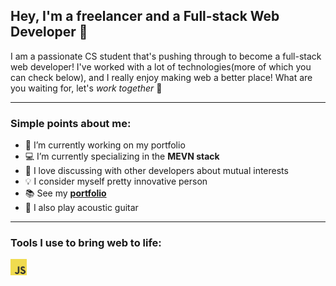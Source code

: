 ## Hey, I'm a freelancer and a Full-stack Web Developer 👋
I am a passionate CS student that's pushing through to become a full-stack web developer!
I've worked with a lot of technologies(more of which you can check below), and I really enjoy making web a better place!
What are you waiting for, let's *work together* :telescope:

---

### Simple points about me:
+ :wrench: I’m currently working on my portfolio
+ :computer: I’m currently specializing in the **MEVN stack**
+ :speech_balloon: I love discussing with other developers about mutual interests
+ :bulb: I consider myself pretty innovative person
+ :books: See my **[portfolio](https://www.youtube.com/watch?v=dQw4w9WgXcQ)**
+ :guitar: I also play acoustic guitar

---
### Tools I use to bring web to life:
<img align="left" alt="JavaScript" width="26px" src="https://raw.githubusercontent.com/github/explore/80688e429a7d4ef2fca1e82350fe8e3517d3494d/topics/javascript/javascript.png" />
